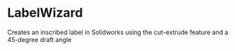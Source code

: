 # LabelWizard

Creates an inscribed label in Solidworks using the cut-extrude feature and a 45-degree draft angle
